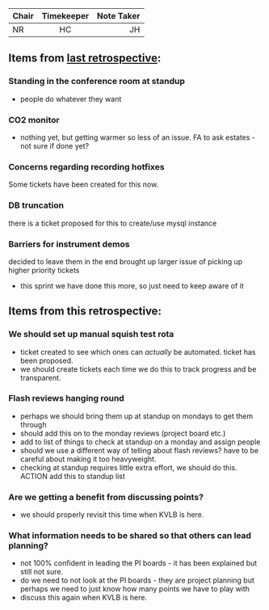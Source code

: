 | Chair      | Timekeeper | Note Taker |
| :--------   | :---------: | ----------: |
| NR | HC | JH |


## Items from [last retrospective](https://github.com/ISISComputingGroup/ibex_developers_manual/wiki/Retrospective-notes-2023.03.08):

### Standing in the conference room at standup 
- people do whatever they want

### CO2 monitor
- nothing yet, but getting warmer so less of an issue. FA to ask estates - not sure if done yet? 

### Concerns regarding recording hotfixes
Some tickets have been created for this now. 

### DB truncation 
there is a ticket proposed for this to create/use mysql instance

### Barriers for instrument demos
decided to leave them in the end 
brought up larger issue of picking up higher priority tickets 
- this sprint we have done this more, so just need to keep aware of it


## Items from this retrospective:

### We should set up manual squish test rota
- ticket created to see which ones can _actually_ be automated. ticket has been proposed.
- we should create tickets each time we do this to track progress and be transparent. 


### Flash reviews hanging round
- perhaps we should bring them up at standup on mondays to get them through
- should add this on to the monday reviews (project board etc.)
- add to list of things to check at standup on a monday and assign people 
- should we use a different way of telling about flash reviews? have to be careful about making it too heavyweight. 
- checking at standup requires little extra effort, we should do this. 
ACTION add this to standup list

### Are we getting a benefit from discussing points? 
- we should properly revisit this time when KVLB is here. 

### What information needs to be shared so that others can lead planning?
- not 100% confident in leading the PI boards - it has been explained but still not sure.
- do we need to not look at the PI boards - they are project planning but perhaps we need to just know how many points we have to play with
- discuss this again when KVLB is here. 


